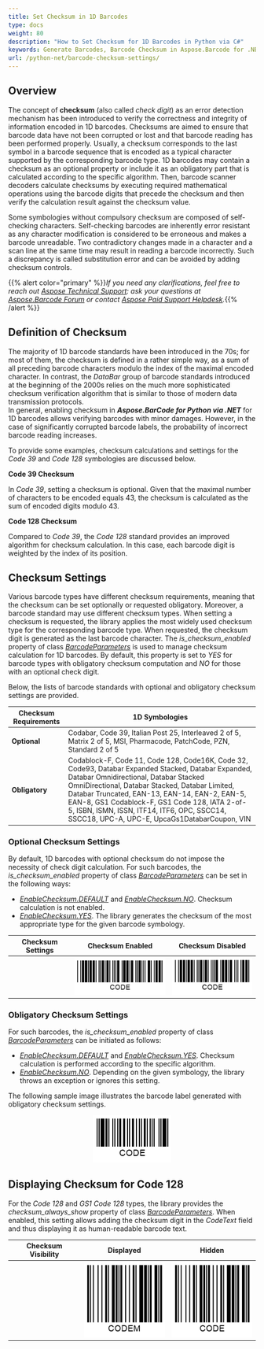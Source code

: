 ```yaml
---
title: Set Checksum in 1D Barcodes
type: docs
weight: 80
description: "How to Set Checksum for 1D Barcodes in Python via C#"
keywords: Generate Barcodes, Barcode Checksum in Aspose.Barcode for .NET, Generate Barcodes in Aspose.BarCode, Convert Barcode Size in Aspose.BarCode, Customized Barcode Checksum, Set Barcode Check Digit, Checksum Settings Aspose.BarCode
url: /python-net/barcode-checksum-settings/
---
```


## **Overview**
The concept of **checksum** (also called *check digit*) as an error detection mechanism has been introduced to verify the correctness and integrity of information encoded in 1D barcodes. Checksums are aimed to ensure that barcode data have not been corrupted or lost and that barcode reading has been performed properly. Usually, a checksum corresponds to the last symbol in a barcode sequence that is encoded as a typical character supported by the corresponding barcode type. 1D barcodes may contain a checksum as an optional property or include it as an obligatory part that is calculated according to the specific algorithm. Then, barcode scanner decoders calculate checksums by executing required mathematical operations using the barcode digits that precede the checksum and then verify the calculation result against the checksum value.  
  
Some symbologies without compulsory checksum are composed of self-checking characters. Self-checking barcodes are inherently error resistant as any character modification is considered to be erroneous and makes a barcode unreadable. Two contradictory changes made in a character and a scan line at the same time may result in reading a barcode incorrectly. Such a discrepancy is called substitution error and can be avoided by adding checksum controls.

{{% alert color="primary" %}}*If you need any clarifications, feel free to reach out [Aspose Technical Support](/barcode/python-net/technical-support/): ask your questions at [Aspose.Barcode Forum](https://forum.aspose.com/c/barcode/13) or contact [Aspose Paid Support Helpdesk](https://helpdesk.aspose.com/).*{{% /alert %}}
 
## **Definition of Checksum**
The majority of 1D barcode standards have been introduced in the 70s; for most of them, the checksum is defined in a rather simple way, as a sum of all preceding barcode characters modulo the index of the maximal encoded character. In contrast, the *DataBar* group of barcode standards introduced at the beginning of the 2000s relies on the much more sophisticated checksum verification algorithm that is similar to those of modern data transmission protocols.  
In general, enabling checksum in ***Aspose.BarCode for Python via .NET*** for 1D barcodes allows verifying barcodes with minor damages. However, in the case of significantly corrupted barcode labels, the probability of incorrect barcode reading increases.  
  
To provide some examples, checksum calculations and settings for the *Code 39* and *Code 128* symbologies are discussed below.  
  
**Code 39 Checksum**
  
In *Code 39*, setting a checksum is optional. Given that the maximal number of characters to be encoded equals 43, the checksum is calculated as the sum of encoded digits modulo 43. 

  
**Code 128 Checksum**  
  
Compared to *Code 39*, the *Code 128* standard provides an improved algorithm for checksum calculation. In this case, each barcode digit is weighted by the index of its position. 
  
## **Checksum Settings**
Various barcode types have different checksum requirements, meaning that the checksum can be set optionally or requested obligatory. Moreover, a barcode standard may use different checksum types. When setting a checksum is requested, the library applies the most widely used checksum type for the corresponding barcode type. When requested, the checksum digit is generated as the last barcode character. The *is_checksum_enabled* property of class [*BarcodeParameters*](/barcode/python-net/api-reference/aspose.barcode.generation/barcodeparameters/) is used to manage checksum calculation for 1D barcodes. By default, this property is set to *YES* for barcode types with obligatory checksum computation and *NO* for those with an optional check digit.  
  
Below, the lists of barcode standards with optional and obligatory checksum settings are provided.
  
|Checksum Requirements|1D Symbologies|
|---|---|
|**Optional**|Codabar, Code 39, Italian Post 25, Interleaved 2 of 5, Matrix 2 of 5, MSI, Pharmacode, PatchCode, PZN, Standard 2 of 5|
|**Obligatory**|Codablock-F, Code 11, Code 128, Code16K, Code 32, Code93, Databar Expanded Stacked, Databar Expanded, Databar Omnidirectional, Databar Stacked OmniDirectional, Databar Stacked, Databar Limited, Databar Truncated, EAN-13, EAN-14, EAN-2, EAN-5, EAN-8, GS1 Codablock-F, GS1 Code 128, IATA 2-of-5, ISBN, ISMN, ISSN, ITF14, ITF6, OPC, SSCC14, SSCC18, UPC-A, UPC-E, UpcaGs1DatabarCoupon, VIN|

### **Optional Checksum Settings**
By default, 1D barcodes with optional checksum do not impose the necessity of check digit calculation. For such barcodes, the *is_checksum_enabled* property of class [*BarcodeParameters*](/barcode/python-net/api-reference/aspose.barcode.generation/barcodeparameters/) can be set in the following ways:
- [*EnableChecksum.DEFAULT*](/barcode/python-net/api-reference/aspose.barcode.generation/enablechecksum/) and [*EnableChecksum.NO*](/barcode/python-net/api-reference/aspose.barcode.generation/enablechecksum/). Checksum calculation is not enabled.
- [*EnableChecksum.YES*](/barcode/python-net/api-reference/aspose.barcode.generation/enablechecksum/). The library generates the checksum of the most appropriate type for the given barcode symbology.
  
|Checksum Settings|Checksum Enabled|Checksum Disabled|
| :-: | :-: | :-: |
| |<img src="onecscode39withchecksum.png">|<img src="onecscode39withoutchecksum.png">|
  
  
### **Obligatory Checksum Settings**
For such barcodes, the *is_checksum_enabled* property of class [*BarcodeParameters*](/barcode/python-net/api-reference/aspose.barcode.generation/barcodeparameters/) can be initiated as follows:
- [*EnableChecksum.DEFAULT*](/barcode/python-net/api-reference/aspose.barcode.generation/enablechecksum/) and [*EnableChecksum.YES*](/barcode/python-net/api-reference/aspose.barcode.generation/enablechecksum/). Checksum calculation is performed according to the specific algorithm.
- [*EnableChecksum.NO*](/barcode/python-net/api-reference/aspose.barcode.generation/enablechecksum/). Depending on the given symbology, the library throws an exception or ignores this setting.

The following sample image illustrates the barcode label generated with obligatory checksum settings.     
<p align="center"><img src="onecscode93withchecksum.png"></p>
  
## **Displaying Checksum for Code 128**
For the *Code 128* and *GS1 Code 128* types, the library provides the *checksum_always_show* property of class [*BarcodeParameters*](/barcode/python-net/api-reference/aspose.barcode.generation/barcodeparameters/). When enabled, this setting allows adding the checksum digit in the *CodeText* field and thus displaying it as human-readable barcode text. 
  
|Checksum Visibility|Displayed|Hidden|
| :-: | :-: | :-: |
| |<img src="onecscode128showchecksum.png">|<img src="onecscode128notshowchecksum.png">|
  
